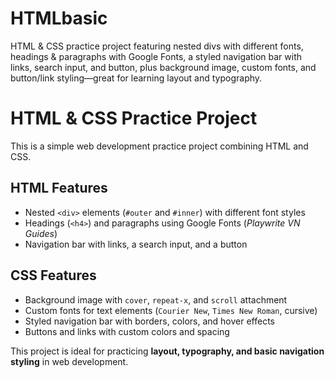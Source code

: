 # HTMLbasic
HTML &amp; CSS practice project featuring nested divs with different fonts, headings &amp; paragraphs with Google Fonts, a styled navigation bar with links, search input, and button, plus background image, custom fonts, and button/link styling—great for learning layout and typography.

# HTML & CSS Practice Project

This is a simple web development practice project combining HTML and CSS.

## HTML Features
- Nested `<div>` elements (`#outer` and `#inner`) with different font styles
- Headings (`<h4>`) and paragraphs using Google Fonts (_Playwrite VN Guides_)
- Navigation bar with links, a search input, and a button

## CSS Features
- Background image with `cover`, `repeat-x`, and `scroll` attachment
- Custom fonts for text elements (`Courier New`, `Times New Roman`, cursive)
- Styled navigation bar with borders, colors, and hover effects
- Buttons and links with custom colors and spacing

This project is ideal for practicing **layout, typography, and basic navigation styling** in web development.
